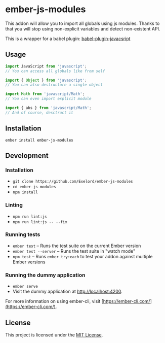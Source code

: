 # ember-js-modules

This addon will allow you to import all globals using js modules.
Thanks to that you will stop using non-explicit variables and detect non-existent API.

This is a wrapper for a babel plugin: [babel-plugin-javacsript](https://github.com/Exelord/babel-plugin-javascript)

## Usage

```js
import JavaScript from 'javascript';
// You can access all globals like from self
```

```js
import { Object } from 'javascript';
// You can also destructure a single object
```

```js
import Math from 'javascript/Math';
// You can even import explicit module
```

```js
import { abs } from 'javascript/Math';
// And of course, desctruct it
```

## Installation
`ember install ember-js-modules`

## Development

### Installation

* `git clone https://github.com/Exelord/ember-js-modules`
* `cd ember-js-modules`
* `npm install`

### Linting

* `npm run lint:js`
* `npm run lint:js -- --fix`

### Running tests

* `ember test` – Runs the test suite on the current Ember version
* `ember test --server` – Runs the test suite in "watch mode"
* `npm test` – Runs `ember try:each` to test your addon against multiple Ember versions

### Running the dummy application

* `ember serve`
* Visit the dummy application at [http://localhost:4200](http://localhost:4200).

For more information on using ember-cli, visit [https://ember-cli.com/](https://ember-cli.com/).

License
------------------------------------------------------------------------------

This project is licensed under the [MIT License](LICENSE.md).
